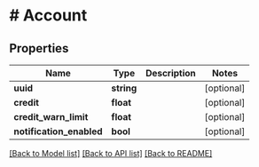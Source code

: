 # # Account

## Properties

Name | Type | Description | Notes
------------ | ------------- | ------------- | -------------
**uuid** | **string** |  | [optional]
**credit** | **float** |  | [optional]
**credit_warn_limit** | **float** |  | [optional]
**notification_enabled** | **bool** |  | [optional]

[[Back to Model list]](../../README.md#models) [[Back to API list]](../../README.md#endpoints) [[Back to README]](../../README.md)
